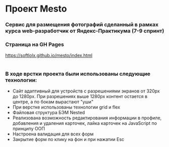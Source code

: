 # Проект Mesto

### Сервис для размещения фотографий сделанный в рамках курса web-разработчик от Яндекс-Практикума (7-9 спринт)

### Страница на GH Pages

https://softlolx.github.io/mesto/index.html

#

#

#

### В ходе врстки проекта были использованы следующие технологии:

- Сайт адаптивный для устройств с разрешениями экранов от 320px до 1280px. При разрешениях выше 1280px контент остается в центре, а по бокам вырастают "уши"
- При верстке использованы технологии grid и flex
- Файловая структура БЭМ Nested
- Реализована возможность редактирования информации в профиле, добавления и удаления карточек, лайка карточек на JavaScript по принципу ООП
- Настроена валидация для всех форм
- Закрытие форм по клику на фон и при нажатии Esc
